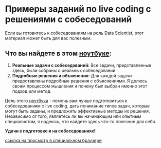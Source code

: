 # Примеры заданий по live coding c решениями с собеседований

Если вы готовитесь к собеседованиям на роль Data Scientist, этот материал может быть для вас полезным.

## Что вы найдете в этом [ноутбуке](https://nbviewer.org/github/alex-sokolov2011/ds_interview_prep_resources/blob/main/live_coding/live_coding.ipynb):

1. **Реальные задачи с собеседований:** Все задачи, представленные здесь, были собраны с реальных собеседований. 
2. **Подробные решения и объяснения:** Для каждой задачи предоставлены подробные решения с объяснениями. Я делюсь своим процессом мышления и почему был выбран именно этот подход или метод.

Цель этого [ноутбука](https://nbviewer.org/github/alex-sokolov2011/ds_interview_prep_resources/blob/main/live_coding/live_coding.ipynb) - помочь вам лучше подготовиться к собеседованиям с live coding, дать понимание типов задач, которые могут быть заданы, и предложить эффективные методы их решения. Независимо от того, являетесь ли вы начинающим или опытным специалистом, я надеюсь, что найдете здесь что-то полезное для себя.

**Удачи в подготовке и на собеседованиях!**

[ссылка на просмотр в специальном браузере](https://nbviewer.org/github/alex-sokolov2011/ds_interview_prep_resources/blob/main/live_coding/live_coding.ipynb)